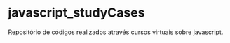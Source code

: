 # javascript_studyCases
Repositório de códigos realizados através cursos virtuais sobre javascript.
